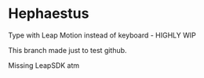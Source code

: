 # Hephaestus
Type with Leap Motion instead of keyboard - HIGHLY WIP

This branch made just to test github.  

Missing LeapSDK atm
